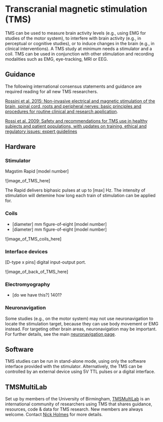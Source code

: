 # Transcranial magnetic stimulation (TMS)

TMS can be used to measure brain activity levels (e.g., using EMG for studies of the motor system), to interfere with brain activity (e.g., in perceptual or cognitive studies), or to induce changes in the brain (e.g., in clinical interventions). A TMS study at minimum needs a stimulator and a coil. TMS can be used in conjunction with other stimulation and recording modalities such as EMG, eye-tracking, MRI or EEG.

## Guidance

The following international consensus statements and guidance are required reading for all new TMS researchers.

[Rossini et al. 2015: Non-invasive electrical and magnetic stimulation of the brain, spinal cord, roots and peripheral nerves: basic principles and procedures for routine clinical and research application](https://doi.org/10.1016/j.clinph.2015.02.001).

[Rossi et al. 2009: Safety and recommendations for TMS use in healthy subjects and patient populations, with updates on training, ethical and regulatory issues: expert guidelines](https://doi.org/10.1016/j.clinph.2020.10.003)

## Hardware

### Stimulator
Magstim Rapid [model number]

![image_of_TMS_here]

The Rapid delivers biphasic pulses at up to [max] Hz. The intensity of stimulation will detemine how long each train of stimulation can be applied for.

### Coils

- [diameter] mm figure-of-eight [model number]
- [diameter] mm figure-of-eight [model number]

![image_of_TMS_coils_here]

### Interface devices

[D-type x pins] digital input-output port.

![image_of_back_of_TMS_here]

### Electromyography

- [do we have this?] 1401?

### Neuronavigation

Some studies (e.g., on the motor system) may not use neuronavigation to locate the stimulation target, because they can use body movement or EMG instead. For targeting other brain areas, neuronavigation may be important. For further details, see the main [neuronavigation page]().

## Software

TMS studies can be run in stand-alone mode, using only the software interface provided with the stimulator. Alternatively, the TMS can be controlled by an external device using 5V TTL pulses or a digital interface.

## TMSMultiLab

Set up by members of the University of Birmingham, [TMSMultiLab](https://github.com/TMSMultiLab/TMSMultiLab/wiki) is an international community of researchers using TMS that shares guidance, resources, code & data for TMS research. New members are always welcome. Contact [Nick Holmes](mailto:n.p.holmes@bham.ac.uk) for more details.
